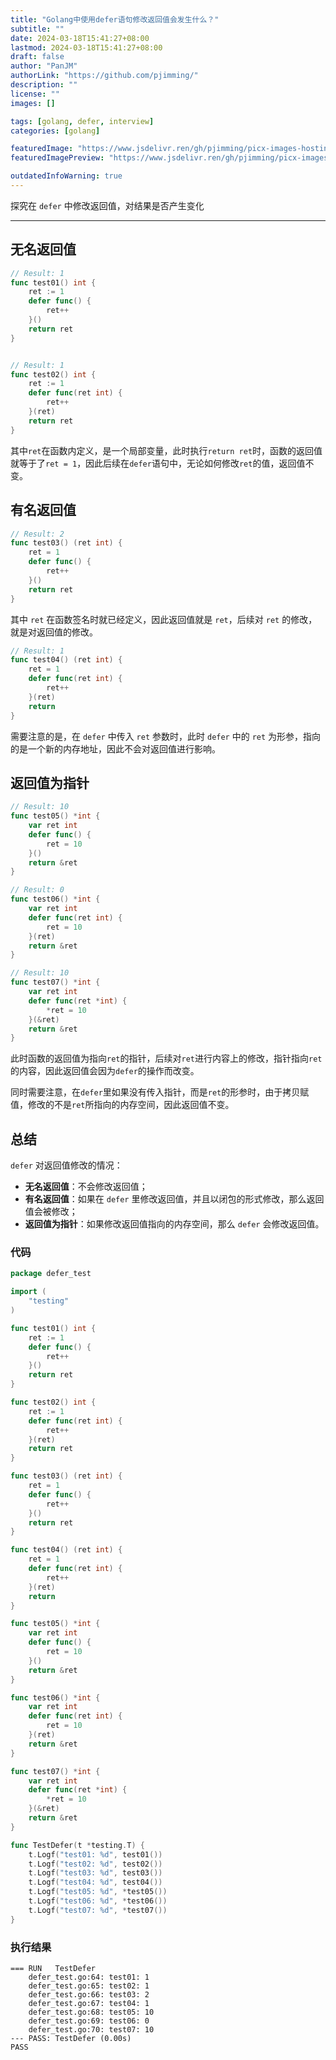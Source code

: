 ```yaml
---
title: "Golang中使用defer语句修改返回值会发生什么？"
subtitle: ""
date: 2024-03-18T15:41:27+08:00
lastmod: 2024-03-18T15:41:27+08:00
draft: false
author: "PanJM"
authorLink: "https://github.com/pjimming/"
description: ""
license: ""
images: []

tags: [golang, defer, interview]
categories: [golang]

featuredImage: "https://www.jsdelivr.ren/gh/pjimming/picx-images-hosting@master/20240318/imageimage.6wqhguvv2r.webp"
featuredImagePreview: "https://www.jsdelivr.ren/gh/pjimming/picx-images-hosting@master/20240318/imageimage.6wqhguvv2r.webp"

outdatedInfoWarning: true
---
```


探究在 `defer` 中修改返回值，对结果是否产生变化

<!--more-->

---

## 无名返回值

```go
// Result: 1
func test01() int {
	ret := 1
	defer func() {
		ret++
	}()
	return ret
}


// Result: 1
func test02() int {
	ret := 1
	defer func(ret int) {
		ret++
	}(ret)
	return ret
}
```

其中`ret`在函数内定义，是一个局部变量，此时执行`return ret`时，函数的返回值就等于了`ret = 1`，因此后续在`defer`语句中，无论如何修改`ret`的值，返回值不变。

## 有名返回值

```go
// Result: 2
func test03() (ret int) {
	ret = 1
	defer func() {
		ret++
	}()
	return ret
}
```

其中 `ret` 在函数签名时就已经定义，因此返回值就是 `ret`，后续对 `ret` 的修改，就是对返回值的修改。

```go
// Result: 1
func test04() (ret int) {
	ret = 1
	defer func(ret int) {
		ret++
	}(ret)
	return
}
```

需要注意的是，在 `defer` 中传入 `ret` 参数时，此时 `defer` 中的 `ret` 为形参，指向的是一个新的内存地址，因此不会对返回值进行影响。

## 返回值为指针

```go
// Result: 10
func test05() *int {
	var ret int
	defer func() {
		ret = 10
	}()
	return &ret
}

// Result: 0
func test06() *int {
	var ret int
	defer func(ret int) {
		ret = 10
	}(ret)
	return &ret
}

// Result: 10
func test07() *int {
	var ret int
	defer func(ret *int) {
		*ret = 10
	}(&ret)
	return &ret
}
```

此时函数的返回值为指向`ret`的指针，后续对`ret`进行内容上的修改，指针指向`ret`的内容，因此返回值会因为`defer`的操作而改变。

同时需要注意，在`defer`里如果没有传入指针，而是`ret`的形参时，由于拷贝赋值，修改的不是`ret`所指向的内存空间，因此返回值不变。

## 总结

`defer` 对返回值修改的情况：

- **无名返回值**：不会修改返回值；
- **有名返回值**：如果在 `defer` 里修改返回值，并且以闭包的形式修改，那么返回值会被修改；
- **返回值为指针**：如果修改返回值指向的内存空间，那么 `defer` 会修改返回值。

### 代码

```go
package defer_test

import (
	"testing"
)

func test01() int {
	ret := 1
	defer func() {
		ret++
	}()
	return ret
}

func test02() int {
	ret := 1
	defer func(ret int) {
		ret++
	}(ret)
	return ret
}

func test03() (ret int) {
	ret = 1
	defer func() {
		ret++
	}()
	return ret
}

func test04() (ret int) {
	ret = 1
	defer func(ret int) {
		ret++
	}(ret)
	return
}

func test05() *int {
	var ret int
	defer func() {
		ret = 10
	}()
	return &ret
}

func test06() *int {
	var ret int
	defer func(ret int) {
		ret = 10
	}(ret)
	return &ret
}

func test07() *int {
	var ret int
	defer func(ret *int) {
		*ret = 10
	}(&ret)
	return &ret
}

func TestDefer(t *testing.T) {
	t.Logf("test01: %d", test01())
	t.Logf("test02: %d", test02())
	t.Logf("test03: %d", test03())
	t.Logf("test04: %d", test04())
	t.Logf("test05: %d", *test05())
	t.Logf("test06: %d", *test06())
	t.Logf("test07: %d", *test07())
}
```

### 执行结果

```
=== RUN   TestDefer
    defer_test.go:64: test01: 1
    defer_test.go:65: test02: 1
    defer_test.go:66: test03: 2
    defer_test.go:67: test04: 1
    defer_test.go:68: test05: 10
    defer_test.go:69: test06: 0
    defer_test.go:70: test07: 10
--- PASS: TestDefer (0.00s)
PASS
```
